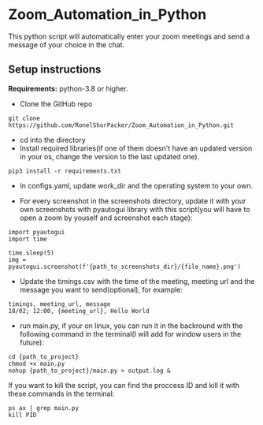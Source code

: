 # Zoom_Automation_in_Python
This python script will automatically enter your zoom meetings and send a message of your choice in the chat.

## Setup instructions

**Requirements:** python-3.8 or higher.

* Clone the GitHub repo
```
git clone https://github.com/RonelShorPacker/Zoom_Automation_in_Python.git
```

* cd into the directory
* Install required libraries(if one of them doesn't have an updated version in your os, change the version to the last updated one).
```
pip3 install -r requirements.txt
```
* In configs.yaml, update work_dir and the operating system to your own.

* For every screenshot in the screenshots directory, update it with your own screenshots with pyautogui library with this script(you will have to open a zoom by youself and screenshot each stage):
```
import pyautogui
import time

time.sleep(5)
img = pyautogui.screenshot(f'{path_to_screenshots_dir}/{file_name}.png')
```

* Update the timings.csv with the time of the meeting, meeting url and the message you want to send(optional), for example:
```
timings, meeting_url, message
18/02; 12:00, {meeting_url}, Hello World
```

* run main.py, if your on linux, you can run it in the backround with the following command in the terminal(I will add for window users in the future):
```
cd {path_to_project}
chmod +x main.py
nohup {path_to_project}/main.py > output.log &
```
If you want to kill the script, you can find the proccess ID and kill it with these commands in the terminal:
```
ps ax | grep main.py
kill PID
```
